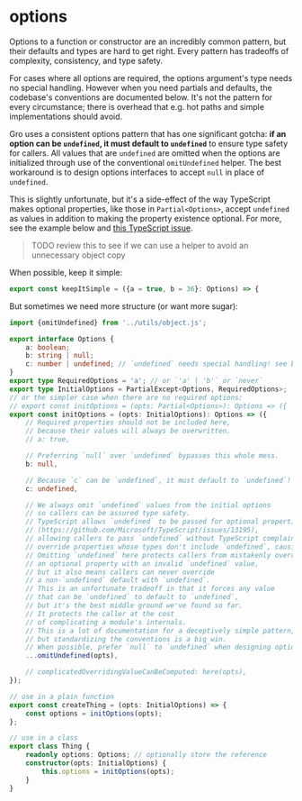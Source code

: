 # options

Options to a function or constructor are an incredibly common pattern,
but their defaults and types are hard to get right.
Every pattern has tradeoffs of complexity, consistency, and type safety.

For cases where all options are required,
the options argument's type needs no special handling.
However when you need partials and defaults,
the codebase's conventions are documented below.
It's not the pattern for every circumstance;
there is overhead that e.g. hot paths and simple implementations should avoid.

Gro uses a consistent options pattern that has one significant gotcha:
**if an option can be `undefined`, it must default to `undefined`**
to ensure type safety for callers.
All values that are `undefined` are omitted when the options are initialized
through use of the conventional `omitUndefined` helper.
The best workaround is to design options interfaces
to accept `null` in place of `undefined`.

This is slightly unfortunate, but it's a side-effect of the way
TypeScript makes optional properties, like those in `Partial<Options>`,
accept `undefined` as values in addition
to making the property existence optional.
For more, see the example below and
[this TypeScript issue](https://github.com/Microsoft/TypeScript/issues/13195).

> TODO review this to see if we can use a helper to avoid an unnecessary object copy

When possible, keep it simple:

```ts
export const keepItSimple = ({a = true, b = 36}: Options) => {
```

But sometimes we need more structure (or want more sugar):

```ts
import {omitUndefined} from '../utils/object.js';

export interface Options {
	a: boolean;
	b: string | null;
	c: number | undefined; // `undefined` needs special handling! see below
}
export type RequiredOptions = 'a'; // or `'a' | 'b'` or `never`
export type InitialOptions = PartialExcept<Options, RequiredOptions>;
// or the simpler case when there are no required options:
// export const initOptions = (opts: Partial<Options>): Options => ({
export const initOptions = (opts: InitialOptions): Options => ({
	// Required properties should not be included here,
	// because their values will always be overwritten.
	// a: true,

	// Preferring `null` over `undefined` bypasses this whole mess.
	b: null,

	// Because `c` can be `undefined`, it must default to `undefined`!
	c: undefined,

	// We always omit `undefined` values from the initial options
	// so callers can be assured type safety.
	// TypeScript allows `undefined` to be passed for optional properties
	// (https://github.com/Microsoft/TypeScript/issues/13195),
	// allowing callers to pass `undefined` without TypeScript complaining and
	// override properties whose types don't include `undefined`, causing errors!
	// Omitting `undefined` here protects callers from mistakenly overriding
	// an optional property with an invalid `undefined` value,
	// but it also means callers can never override
	// a non-`undefined` default with `undefined`.
	// This is an unfortunate tradeoff in that it forces any value
	// that can be `undefined` to default to `undefined`,
	// but it's the best middle ground we've found so far.
	// It protects the caller at the cost
	// of complicating a module's internals.
	// This is a lot of documentation for a deceptively simple pattern,
	// but standardizing the conventions is a big win.
	// When possible, prefer `null` to `undefined` when designing options APIs.
	...omitUndefined(opts),

	// complicatedOverridingValueCanBeComputed: here(opts),
});

// use in a plain function
export const createThing = (opts: InitialOptions) => {
	const options = initOptions(opts);
};

// use in a class
export class Thing {
	readonly options: Options; // optionally store the reference
	constructor(opts: InitialOptions) {
		this.options = initOptions(opts);
	}
}
```
